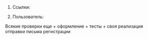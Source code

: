 1. Ссылки:
    <!--1) Действуют 10 дней.-->
    <!--2) Если юзер зареганый, то 30 дней с возможностью продления.-->
    <!--3) В базу пишется автор, сама ссылка, дата создания, дата истечения, количество переходов.-->
    <!--4) Создание отдельной таблицы, в которую записываются разобранные ссылки: хост, юри,
        возможно, различные параметры (с помощью JS);
            С помощью js в таблицу добавить вот что:
                protocol, origin, host, hostname, href, pathname, search, hash.-->

2. Пользователь:
    <!--6) В базу пишется имейл, пароль, ip (int unsigned (чтобы добавить в таблицу: 
        INET_ATON('строчка с айпи'), чтобы извлечь из таблицы: INET_NTOA(колонка)) (или php функция long2ip()), дата регистрации.-->
    <!--7) Каждые n дней требуется подтверждение имейла (что аккаунт не однодневный).-->
Всякие проверки еще + оформление + тесты + своя реализация отправки письма регистрации